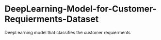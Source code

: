 # DeepLearning-Model-for-Customer-Requierments-Dataset
DeepLearning model that classifies the customer requierments

